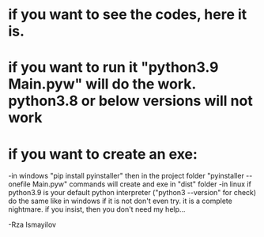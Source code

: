 # if you want to see the codes, here it is.
# if you want to run it "python3.9 Main.pyw" will do the work. python3.8 or below versions will not work
# if you want to create an exe:
  -in windows "pip install pyinstaller" then in the project folder
   "pyinstaller --onefile Main.pyw" commands will create and exe in "dist" folder
  -in linux if python3.9 is your default python interpreter
   ("python3 --version" for check) do the same like in windows
   if it is not don't even try. it is a complete nightmare.
   if you insist, then you don't need my help...

-Rza Ismayilov